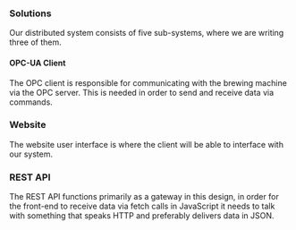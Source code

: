 ### Solutions
Our distributed system consists of five sub-systems, where we are writing three
of them.


#### OPC-UA Client
The OPC client is responsible for communicating with the brewing machine via
the OPC server. This is needed in order to send and receive data via commands.

### Website
The website user interface is where the client will be able to interface with
our system.

### REST API
The REST API functions primarily as a gateway in this design, in order for the
front-end to receive data via fetch calls in JavaScript it needs to talk with
something that speaks HTTP and preferably delivers data in JSON.
